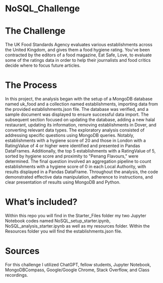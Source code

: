 # NoSQL_Challenge

# The Challenge
The UK Food Standards Agency evaluates various establishments across the United Kingdom, and gives them a food hygiene rating. You've been contracted by the editors of a food magazine, Eat Safe, Love, to evaluate some of the ratings data in order to help their journalists and food critics decide where to focus future articles.

# The Process

In this project, the analysis began with the setup of a MongoDB database named uk_food and a collection named establishments, importing data from the provided establishments.json file. The database was verified, and a sample document was displayed to ensure successful data import. The subsequent section focused on updating the database, adding a new halal restaurant, updating its information, removing establishments in Dover, and converting relevant data types. The exploratory analysis consisted of addressing specific questions using MongoDB queries. Notably, establishments with a hygiene score of 20 and those in London with a RatingValue of 4 or higher were identified and presented in Pandas DataFrames. Additionally, the top 5 establishments with a RatingValue of 5, sorted by hygiene score and proximity to "Penang Flavours," were determined. The final question involved an aggregation pipeline to count establishments with a hygiene score of 0 in each Local Authority, with results displayed in a Pandas DataFrame. Throughout the analysis, the code demonstrated effective data manipulation, adherence to instructions, and clear presentation of results using MongoDB and Python.


# What’s included?
Within this repo you will find in the Starter_Files folder my two Jupyter Notebook codes named NoSQL_setup_starter.ipynb, NoSQL_analysis_starter.ipynb as well as my resources folder. Within the Resources folder you will find the establishments.json file.

# Sources
For this challenge I utilized ChatGPT, fellow students, Jupyter Notebook, MongoDBCompass, Google/Google Chrome, Stack Overflow, and Class recordings.
